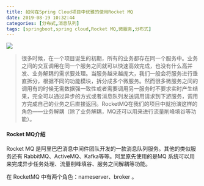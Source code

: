 ```yaml
---
title: 如何在Spring Cloud项目中优雅的使用Rocket MQ
date: 2019-08-19 10:32:44
categories: [分布式,消息队列]
tags: [springboot,spring cloud,Rocket MQ,微服务,分布式]
---
```


![](fm.png)
<!--more-->

>   很多时候，在一个项目诞生的初期，所有的业务都存在同一个服务中。业务之间的交互调用在同一个服务之间就可以快速高效完成，也没有什么高并发、业务解耦的需求要处理。当服务越来越庞大，我们一般会将服务进行垂直拆分，根据不同的功能模块，拆分成多个微服务。然而很多微服务之间的调用有的时候无需数据强一致性或者需要调用另一服务时不要求实时产生结果，完全可以通过异步的方式或者消息队列发送调用请求到下游服务，调用方完成自己的业务之后直接返回。RocketMQ在我们的项目中就扮演这样的角色——业务解耦（除了业务解耦，MQ还可以用来进行流量削峰填谷等功能）。

#### Rocket MQ介绍

Rocket MQ 是阿里巴巴消息中间件团队开发的一款消息队列服务。其他的类似服务还有 RabbitMQ、ActiveMQ、Kafka等等。阿里原先使用的是MQ 系统可以用来完成异步任务处理、流量削峰填谷、服务之间解耦等功能。

在 RocketMQ 中有两个角色：nameserver、broker 。

